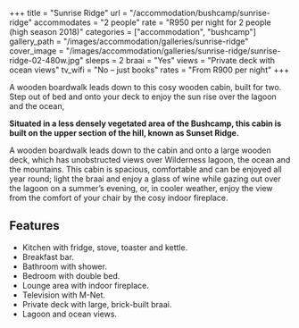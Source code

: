 +++
title = "Sunrise Ridge"
url = "/accommodation/bushcamp/sunrise-ridge"
accommodates = "2 people"
rate = "R950 per night for 2 people (high season 2018)"
categories = ["accommodation", "bushcamp"]
gallery_path = "/images/accommodation/galleries/sunrise-ridge"
cover_image = "/images/accommodation/galleries/sunrise-ridge/sunrise-ridge-02-480w.jpg"
sleeps = 2 
braai = "Yes"
views = "Private deck with ocean views"
tv_wifi = "No – just books"
rates = "From R900 per night"
+++

A wooden boardwalk leads down to this cosy wooden cabin, built for two. Step out of bed and onto your deck to enjoy the sun rise over the lagoon and the ocean, 
<!--more-->
**Situated in a less densely vegetated area of the Bushcamp, this cabin is built on the upper section of the hill, known as Sunset Ridge.**

A wooden boardwalk leads down to the cabin and onto a large wooden deck, which has unobstructed views over Wilderness lagoon, the ocean and the mountains. This cabin is spacious, comfortable and can be enjoyed all year round; light the braai and enjoy a glass of wine while gazing out over the lagoon on a summer’s evening, or, in cooler weather, enjoy the view from the comfort of your chair by the cosy indoor fireplace.

## Features

*   Kitchen with fridge, stove, toaster and kettle.
*   Breakfast bar.
*   Bathroom with shower.
*   Bedroom with double bed.
*   Lounge area with indoor fireplace.
*   Television with M-Net.
*   Private deck with large, brick-built braai.
*   Lagoon and ocean views.